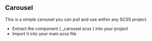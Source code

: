 ## Carousel

This is a simple carousel you can pull and use within any SCSS project.

- Extract the component ( \_carousel.scss ) into your project
- Import it into your main.scss file
